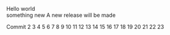 Hello world  
something new
A new release will be made

Commit
2
3
4
5
6
7
8
9
10
11
12
13
14
15
16
17
18
19
20
21
22
23
